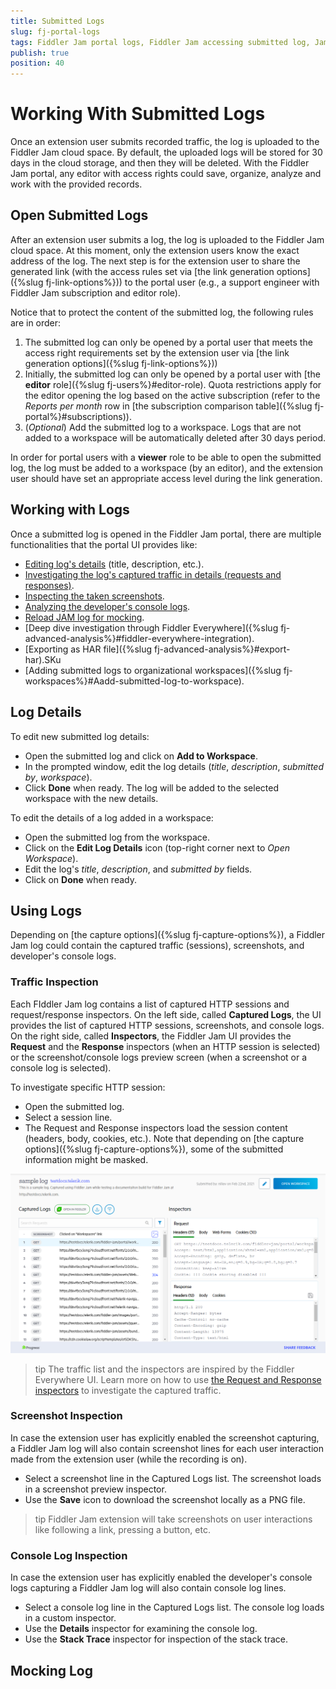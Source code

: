 ```yaml
---
title: Submitted Logs
slug: fj-portal-logs
tags: Fiddler Jam portal logs, Fiddler Jam accessing submitted log, Jam submitted log
publish: true
position: 40
---
```


# Working With Submitted Logs

Once an extension user submits recorded traffic, the log is uploaded to the Fiddler Jam cloud space. By default, the uploaded logs will be stored for 30 days in the cloud storage, and then they will be deleted. With the Fiddler Jam portal, any editor with access rights could save, organize, analyze and work with the provided records. 

## Open Submitted Logs

After an extension user submits a log, the log is uploaded to the Fiddler Jam cloud space. At this moment, only the extension users know the exact address of the log. The next step is for the extension user to share the generated link (with the access rules set via [the link generation options]({%slug fj-link-options%})) to the portal user (e.g., a support engineer with Fiddler Jam subscription and editor role).

Notice that to protect the content of the submitted log, the following rules are in order:

1. The submitted log can only be opened by a portal user that meets the access right requirements set by the extension user via [the link generation options]({%slug fj-link-options%}))
2. Initially, the submitted log can only be opened by a portal user with [the **editor** role]({%slug fj-users%}#editor-role). Quota restrictions apply for the editor opening the log based on the active subscription (refer to the _Reports per month_ row in [the subscription comparison table]({%slug fj-portal%}#subscriptions)).
3. (_Optional_) Add the submitted log to a workspace. Logs that are not added to a workspace will be automatically deleted after 30 days period. 

In order for portal users with a **viewer** role to be able to open the submitted log, the log must be added to a workspace (by an editor), and the extension user should have set an appropriate access level during the link generation.

## Working with Logs

Once a submitted log is opened in the Fiddler Jam portal, there are multiple functionalities that the portal UI provides like:

- [Editing log's details](#log-details) (title, description, etc.).
- [Investigating the log's captured traffic in details (requests and responses)](#traffic-inspection). 
- [Inspecting the taken screenshots](#screenshot-inspection).
- [Analyzing the developer's console logs](#console-log-inspection).
- [Reload JAM log for mocking](#mocking-log).
- [Deep dive investigation through Fiddler Everywhere]({%slug fj-advanced-analysis%}#fiddler-everywhere-integration).
- [Exporting as HAR file]({%slug fj-advanced-analysis%}#export-har).SKu
- [Adding submitted logs to organizational workspaces]({%slug fj-workspaces%}#Aadd-submitted-log-to-workspace).


## Log Details

To edit new submitted log details:

- Open the submitted log and click on **Add to Workspace**.
- In the prompted window, edit the log details (_title_, _description_, _submitted by_, _workspace_).
- Click **Done** when ready. The log will be added to the selected workspace with the new details.

To edit the details of a log added in a workspace:

- Open the submitted log from the workspace.
- Click on the **Edit Log Details** icon (top-right corner next to _Open Workspace_).
- Edit the log's _title_, _description_, and _submitted by_ fields.
- Click on **Done** when ready.


## Using Logs

Depending on [the capture options]({%slug fj-capture-options%}), a Fiddler Jam log could contain the captured traffic (sessions), screenshots, and developer's console logs.

### Traffic Inspection

Each FIddler Jam log contains a list of captured HTTP sessions and request/response inspectors. On the left side, called **Captured Logs**, the UI provides the list of captured HTTP sessions, screenshots, and console logs. On the right side, called **Inspectors**, the Fiddler Jam UI provides the **Request** and the **Response** inspectors (when an HTTP session is selected) or the screenshot/console logs preview screen (when a screenshot or a console log is selected).

To investigate specific HTTP session:
- Open the submitted log.
- Select a session line.
- The Request and Response inspectors load the session content (headers, body, cookies, etc.). Note that depending on [the capture options]({%slug fj-capture-options%}), some of the submitted information might be masked.

![Portal log UI](../images/portal/logs/fj-portal-log-usage.png)

>tip The traffic list and the inspectors are inspired by the Fiddler Everywhere UI. Learn more on how to use [the Request and Response inspectors](https://docs.telerik.com/fiddler-everywhere/user-guide/live-traffic/inspector-types) to investigate the captured traffic.


### Screenshot Inspection

In case the extension user has explicitly enabled the screenshot capturing, a Fiddler Jam log will also contain screenshot lines for each user interaction made from the extension user (while the recording is on). 

- Select a screenshot line in the Captured Logs list. The screenshot loads in a screenshot preview inspector.
- Use the **Save** icon to download the screenshot locally as a PNG file.

>tip Fiddler Jam extension will take screenshots on user interactions like following a link, pressing a button, etc.


### Console Log Inspection

In case the extension user has explicitly enabled the developer's console logs capturing a Fiddler Jam log will also contain console log lines.

- Select a console log line in the Captured Logs list. The console log loads in a custom inspector.
- Use the **Details** inspector for examining the console log.
- Use the **Stack Trace** inspector for inspection of the stack trace.


## Mocking Log